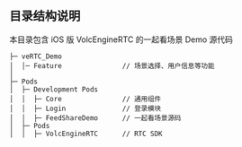 ## 目录结构说明

本目录包含 iOS 版 VolcEngineRTC 的一起看场景 Demo 源代码

```
├─ veRTC_Demo                   
│  │─ Feature               // 场景选择、用户信息等功能
│  
├─ Pods 
│  ├─ Development Pods  
│  │  ├─ Core               // 通用组件
│  │  ├─ Login              // 登录模块 
│  │  ├─ FeedShareDemo      // 一起看场景源码 
│  ├─ Pods                  
│  │  ├─ VolcEngineRTC      // RTC SDK

```
